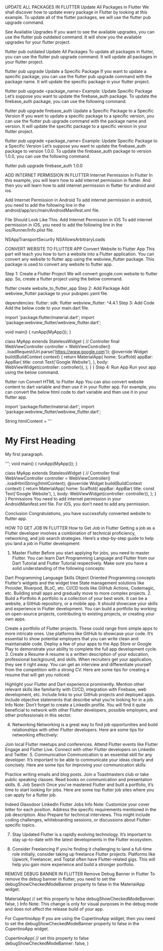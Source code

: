 UPDATE ALL PACKAGES IN FLUTTER
Update All Packages in Flutter
We shall discover how to update every package in Flutter by looking at this example. To update all of the flutter packages, we will use the flutter pub upgrade command.

See Available Upgrades
If you want to see the available upgrades, you can use the flutter pub outdated command. It will show you the available upgrades for your flutter project.

flutter pub outdated
Update All Packages
To update all packages in flutter, you can use the flutter pub upgrade command. It will update all packages in your flutter project.

flutter pub upgrade
Update a Specific Package
If you want to update a specific package, you can use the flutter pub upgrade command with the package name. It will update the specific package in your flutter project.

flutter pub upgrade <package_name>
Example: Update Specific Package
Let’s suppose you want to update the firebase_auth package. To update the firebase_auth package, you can use the following command.

flutter pub upgrade firebase_auth
Update a Specific Package to a Specific Version
If you want to update a specific package to a specific version, you can use the flutter pub upgrade command with the package name and version. It will update the specific package to a specific version in your flutter project.

flutter pub upgrade <package_name> <version>
Example: Update Specific Package to a Specific Version
Let’s suppose you want to update the firebase_auth package to version 1.0.0. To update the firebase_auth package to version 1.0.0, you can use the following command.

flutter pub upgrade firebase_auth 1.0.0


ADD INTERNET PERMISSION IN FLUTTER
Internet Permission in Flutter
In this example, you will learn how to add internet permission in flutter. And then you will learn how to add internet permission in flutter for android and ios.

Add Internet Permission in Android
To add internet permission in android, you need to add the following line in the android/app/src/main/AndroidManifest.xml file.

<uses-permission android:name="android.permission.INTERNET"/>
File Should Look Like This:

<manifest xmlns:android="http://schemas.android.com/apk/res/android">
<uses-permission android:name="android.permission.INTERNET"/>
    <application
        android:label="Learn Computer Basic"
        android:icon="@mipmap/ic_launcher">
Add Internet Permission in iOS
To add internet permission in iOS, you need to add the following line in the ios/Runner/Info.plist file.

<key>NSAppTransportSecurity</key>
<dict>
    <key>NSAllowsArbitraryLoads</key>
    <true/>
</dict>




CONVERT WEBSITE TO FLUTTER APP
Convert Website to Flutter App
This part will teach you how to turn a website into a Flutter application. You can convert any website to flutter app using the webview_flutter package. This package is used to convert any website to flutter app.

Step 1: Create a Flutter Project
We will convert google.com website to flutter app. So, create a flutter project using the below command.

flutter create website_to_flutter_app
Step 2: Add Package
Add webview_flutter package to your pubspec.yaml file.

dependencies:
  flutter:
    sdk: flutter
  webview_flutter: ^4.4.1
Step 3: Add Code
Add the below code to your main.dart file.

import 'package:flutter/material.dart';
import 'package:webview_flutter/webview_flutter.dart';

void main() {
  runApp(MyApp());
}

class MyApp extends StatelessWidget {
  // Controller
  final WebViewController controller = WebViewController()
    ..loadRequest(Uri.parse('https://www.google.com'));
  @override
  Widget build(BuildContext context) {
    return MaterialApp(
      home: Scaffold(
          appBar: AppBar(
            title: const Text('Google Website'),
          ),
          body: WebViewWidget(controller: controller)),
    );
  }
}
Step 4: Run App
Run your app using the below command.

flutter run
Convert HTML to Flutter App
You can also convert website content to dart variable and then use it in your flutter app. For example, you can convert the below html code to dart variable and then use it in your flutter app.

import 'package:flutter/material.dart';
import 'package:webview_flutter/webview_flutter.dart';

String htmlContent = '''
<!DOCTYPE html>
<html>
<body>

<h1>My First Heading</h1>
<p>My first paragraph.</p>

</body>
</html>
''';
void main() {
  runApp(MyApp());
}

class MyApp extends StatelessWidget {
  // Controller
  final WebViewController controller = WebViewController()
    ..loadHtmlString(htmlContent);
  @override
  Widget build(BuildContext context) {
    return MaterialApp(
      home: Scaffold(
          appBar: AppBar(
            title: const Text('Google Website'),
          ),
          body: WebViewWidget(controller: controller)),
    );
  }
}
Permissions
You need to add internet permission in your AndroidManifest.xml file. For iOS, you don’t need to add any permission.

<uses-permission android:name="android.permission.INTERNET"/>
Conclusion
Congratulations, you have successfully converted website to flutter app.


HOW TO GET JOB IN FLUTTER
How to Get Job in Flutter
Getting a job as a Flutter developer involves a combination of technical proficiency, networking, and job search strategies. Here’s a step-by-step guide to help you land a job in Flutter development:

1. Master Flutter
Before you start applying for jobs, you need to master Flutter. You can learn Dart Programming Language and Flutter from our Dart Tutorial and Flutter Tutorial respectively. Make sure you have a solid understanding of the following concepts:

Dart Programming Language Skills
Object Oriented Programming concepts
Flutter’s widgets and the widget tree
State management solutions like Provider, Riverpod, BLoC, etc.
CI/CD tools like GitHub Actions, Codemagic, etc.
Building small apps and gradually move to more complex projects.
2. Build a Portfolio
A portfolio is a collection of your best work. It can be a website, a GitHub repository, or a mobile app. It should showcase your skills and experience in Flutter development. You can build a portfolio by working on open-source projects, contributing to existing projects, or creating your own apps.

Create a portfolio of Flutter projects. These could range from simple apps to more intricate ones.
Use platforms like GitHub to showcase your code. It’s essential to show potential employers that you can write clean and maintainable code.
Deploy a few of your apps to the App Store or Google Play to demonstrate your ability to complete the full app development cycle.
3. Create a Resume
A resume is a written description of your education, professional background, and skills. When recruiters get your application, they see it right away. You can get an interview and differentiate yourself from the competition with a strong CV. Here are some tips for creating a resume that will get you noticed:

Highlight your Flutter and Dart experience prominently.
Mention other relevant skills like familiarity with CI/CD, integration with Firebase, web development, etc.
Include links to your GitHub projects and deployed apps.
Include objective statements that describe what you’re looking for in a job.
 Info
Note: Don’t forget to create a LinkedIn profile. You will find it quite beneficial to network with other Flutter developers, possible employers, and other professionals in this sector.

4. Networking
Networking is a great way to find job opportunities and build relationships with other Flutter developers. Here are some tips for networking effectively:

Join local Flutter meetups and conferences.
Attend Flutter events like Flutter Engage and Flutter Live.
Connect with other Flutter developers on LinkedIn and Twitter.
5. Communication
Communication is an essential skill for any developer. It’s important to be able to communicate your ideas clearly and concisely. Here are some tips for improving your communication skills:

Practice writing emails and blog posts.
Join a Toastmasters club or take public speaking classes.
Read books on communication and presentation skills.
6. Job Search
Once you’ve mastered Flutter and built a portfolio, it’s time to start looking for jobs. Here are some top flutter job sites where you can apply for a flutter job.

Indeed
Glassdoor
LinkedIn
Flutter Jobs
 Info
Note: Customize your cover letter for each position. Address the specific requirements mentioned in the job description. Also Prepare for technical interviews. This might include coding challenges, whiteboarding sessions, or discussions about Flutter-specific topics.

7. Stay Updated
Flutter is a rapidly evolving technology. It’s important to stay up-to-date with the latest developments in the Flutter ecosystem.

8. Consider Freelancing
If you’re finding it challenging to land a full-time role initially, consider taking up freelance Flutter projects. Platforms like Upwork, Freelancer, and Toptal often have Flutter-related gigs. This will help you gain more experience and build a stronger portfolio.



REMOVE DEBUG BANNER IN FLUTTER
Remove Debug Banner in Flutter
To remove the debug banner in flutter, you need to set the debugShowCheckedModeBanner property to false in the MaterialApp widget.

MaterialApp(
    // set this property to false
  debugShowCheckedModeBanner: false,
)
 Info
Note: This change is only for visual purposes in the debug mode and does not affect the release build of your app.

For CupertinoApp
If you are using the CupertinoApp widget, then you need to set the debugShowCheckedModeBanner property to false in the CupertinoApp widget.

CupertinoApp(
    // set this property to false
  debugShowCheckedModeBanner: false,
)